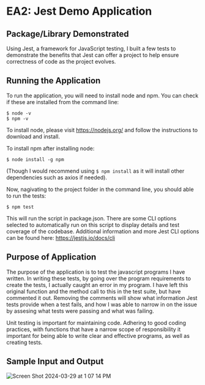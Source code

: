 # **EA2: Jest Demo Application**

## **Package/Library Demonstrated**
Using Jest, a framework for JavaScript testing, I built a few tests to demonstrate the benefits that Jest can offer a project to help ensure correctness of code as the project evolves. 

## **Running the Application**
To run the application, you will need to install node and npm. You can check if these are installed from the command line:
```
$ node -v
$ npm -v
```
To install node, please visit https://nodejs.org/ and follow the instructions to download and install. 

To install npm after installing node:
```
$ node install -g npm
```
(Though I would recommend using `$ npm install` as it will install other dependencies such as axios if needed).

Now, nagivating to the project folder in the command line, you should able to run the tests:
```
$ npm test
```
This will run the script in package.json. There are some CLI options selected to automatically run on this script to display details and test coverage of the codebase. Additional information and more Jest CLI options can be found here: https://jestjs.io/docs/cli


## **Purpose of Application**
The purpose of the application is to test the javascript programs I have written. In writing these tests, by going over the program requirements to create the tests, I actually caught an error in my program. I have left this original function and the method call to this in the test suite, but have commented it out. Removing the comments will show what information Jest tests provide when a test fails, and how I was able to narrow in on the issue by assesing what tests were passing and what was failing. 

Unit testing is important for maintaining code. Adhering to good coding practices, with functions that have a narrow scope of responsibility it important for being able to write clear and effective programs, as well as creating tests. 


## **Sample Input and Output**
![Screen Shot 2024-03-29 at 1 07 14 PM](https://github.com/CS2613-WI24-FR01B/exploration-activity-2-jenn95/assets/112823585/3de7b689-20a3-4949-8715-54c041d6ba80)

